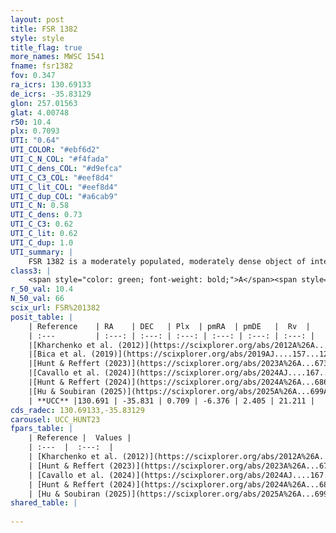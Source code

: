 ```yaml
---
layout: post
title: FSR 1382
style: style
title_flag: true
more_names: MWSC 1541
fname: fsr1382
fov: 0.347
ra_icrs: 130.69133
de_icrs: -35.83129
glon: 257.01563
glat: 4.00748
r50: 10.4
plx: 0.7093
UTI: "0.64"
UTI_COLOR: "#ebf6d2"
UTI_C_N_COL: "#f4fada"
UTI_C_dens_COL: "#d9efca"
UTI_C_C3_COL: "#eef8d4"
UTI_C_lit_COL: "#eef8d4"
UTI_C_dup_COL: "#a6cab9"
UTI_C_N: 0.58
UTI_C_dens: 0.73
UTI_C_C3: 0.62
UTI_C_lit: 0.62
UTI_C_dup: 1.0
UTI_summary: |
    FSR 1382 is a moderately populated, moderately dense object of intermediate C3 quality. It is moderately studied in the literature.
class3: |
    <span style="color: green; font-weight: bold;">A</span><span style="color: red; font-weight: bold;">C</span>
r_50_val: 10.4
N_50_val: 66
scix_url: FSR%201382
posit_table: |
    | Reference    | RA    | DEC   | Plx  | pmRA  | pmDE   |  Rv  |
    | :---         | :---: | :---: | :---: | :---: | :---: | :---: |
    |[Kharchenko et al. (2012)](https://scixplorer.org/abs/2012A%26A...543A.156K) | 130.732 | -35.785 | -- | -5.73 | 4.97 | -- |
    |[Bica et al. (2019)](https://scixplorer.org/abs/2019AJ....157...12B) | 130.733 | -35.827 | -- | -- | -- | -- |
    |[Hunt & Reffert (2023)](https://scixplorer.org/abs/2023A%26A...673A.114H) | 130.648 | -35.817 | 0.735 | -6.321 | 2.427 | 21.094 |
    |[Cavallo et al. (2024)](https://scixplorer.org/abs/2024AJ....167...12C) | 130.671 | -35.833 | 0.735 | -- | -- | -- |
    |[Hunt & Reffert (2024)](https://scixplorer.org/abs/2024A%26A...686A..42H) | 130.648 | -35.817 | 0.735 | -6.321 | 2.427 | 21.094 |
    |[Hu & Soubiran (2025)](https://scixplorer.org/abs/2025A%26A...699A.246H) | 130.671 | -35.833 | -- | -- | -- | -- |
    | **UCC** |130.691 | -35.831 | 0.709 | -6.376 | 2.405 | 21.211 | 
cds_radec: 130.69133,-35.83129
carousel: UCC_HUNT23
fpars_table: |
    | Reference |  Values |
    | :---  |  :---:  |
    | [Kharchenko et al. (2012)](https://scixplorer.org/abs/2012A%26A...543A.156K) | `e_bv=0.5, distance=1811, log_age=9.1` |
    | [Hunt & Reffert (2023)](https://scixplorer.org/abs/2023A%26A...673A.114H) | `AV50=0.804, diffAV50=0.855, MOD50=10.597, logAge50=8.883` |
    | [Cavallo et al. (2024)](https://scixplorer.org/abs/2024AJ....167...12C) | `AV50=0.64, dMod50=10.43, logAge50=9.02, [Fe/H]50=0.41` |
    | [Hunt & Reffert (2024)](https://scixplorer.org/abs/2024A%26A...686A..42H) | `MassJ=70.9659` |
    | [Hu & Soubiran (2025)](https://scixplorer.org/abs/2025A%26A...699A.246H) | `MA22=-0.17, MA23f=-0.1, MZ23=-0.14, MK24=-0.13, MF24=-0.09` |
shared_table: |
    
---
```

